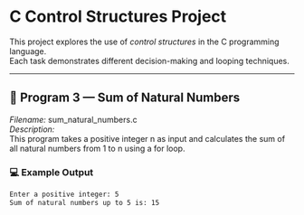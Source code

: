 # C Control Structures Project

This project explores the use of *control structures* in the C programming language.  
Each task demonstrates different decision-making and looping techniques.

---

## 🧮 Program 3 — Sum of Natural Numbers

*Filename:* sum_natural_numbers.c  
*Description:*  
This program takes a positive integer n as input and calculates the sum of all natural numbers from 1 to n using a for loop.

### 💻 Example Output
```bash
Enter a positive integer: 5
Sum of natural numbers up to 5 is: 15
